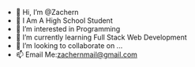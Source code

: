 - 👋 Hi, I’m @Zachern
- 🏫 I Am A High School Student
- 👀 I’m interested in Programming
- 🌱 I’m currently learning Full Stack Web Development
- 💞️ I’m looking to collaborate on ...
- 📫 Email Me:zachernmail@gmail.com
